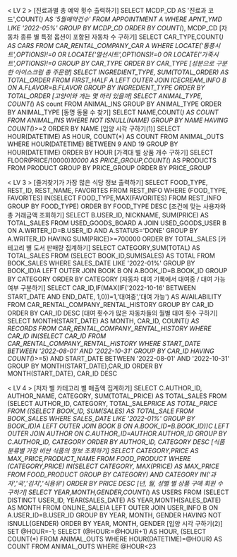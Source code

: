 < LV 2 >
[진료과별 총 예약 횟수 출력하기]
SELECT MCDP_CD AS '진료과 코드',COUNT(*) AS '5월예약건수' FROM APPOINTMENT A WHERE APNT_YMD LIKE '2022-05%' GROUP BY MCDP_CD ORDER BY COUNT(*), MCDP_CD
[자동차 종류 별 특정 옵션이 포함된 자동차 수 구하기]
SELECT CAR_TYPE,COUNT(*) AS CARS FROM CAR_RENTAL_COMPANY_CAR A WHERE LOCATE('통풍시트',OPTIONS)!=0 OR LOCATE('열선시트',OPTIONS)!=0 OR LOCATE('가죽시트',OPTIONS)!=0 GROUP BY CAR_TYPE ORDER BY CAR_TYPE
[성분으로 구분한 아이스크림 총 주문량]
SELECT INGREDIENT_TYPE, SUM(TOTAL_ORDER) AS TOTAL_ORDER FROM FIRST_HALF A LEFT OUTER JOIN ICECREAM_INFO B ON A.FLAVOR=B.FLAVOR GROUP BY INGREDIENT_TYPE ORDER BY TOTAL_ORDER
[고양이와 개는 몇 마리 있을까]
SELECT ANIMAL_TYPE, COUNT(*) AS count FROM ANIMAL_INS GROUP BY ANIMAL_TYPE ORDER BY ANIMAL_TYPE
[동명 동물 수 찾기]
SELECT NAME,COUNT(*) AS COUNT FROM ANIMAL_INS WHERE NOT ISNULL(NAME) GROUP BY NAME HAVING COUNT(*)>=2 ORDER BY NAME
[입양 시각 구하기(1)]
SELECT HOUR(DATETIME) AS HOUR, COUNT(*) AS COUNT FROM ANIMAL_OUTS WHERE HOUR(DATETIME) BETWEEN 9 AND 19 GROUP BY HOUR(DATETIME) ORDER BY HOUR
[가격대 별 상품 개수 구하기]
SELECT FLOOR(PRICE/10000)*10000 AS PRICE_GROUP,COUNT(*) AS PRODUCTS FROM PRODUCT GROUP BY PRICE_GROUP ORDER BY PRICE_GROUP

< LV 3 >
[즐겨찾기가 가장 많은 식당 정보 출력하기]
SELECT FOOD_TYPE, REST_ID, REST_NAME, FAVORITES FROM REST_INFO WHERE (FOOD_TYPE, FAVORITES) IN(SELECT FOOD_TYPE,MAX(FAVORITES) FROM REST_INFO GROUP BY FOOD_TYPE) ORDER BY FOOD_TYPE DESC
[조건에 맞는 사용자와 총 거래금액 조회하기]
SELECT B.USER_ID, NICKNAME, SUM(PRICE) AS TOTAL_SALES FROM USED_GOODS_BOARD A JOIN USED_GOODS_USER B ON A.WRITER_ID=B.USER_ID AND A.STATUS='DONE' GROUP BY A.WRITER_ID HAVING SUM(PRICE)>=700000 ORDER BY TOTAL_SALES
[카테고리 별 도서 판매량 집계하기]
SELECT CATEGORY,SUM(TOTAL) AS TOTAL_SALES FROM (SELECT BOOK_ID,SUM(SALES) AS TOTAL FROM BOOK_SALES WHERE SALES_DATE LIKE '2022-01%' GROUP BY BOOK_ID)A LEFT OUTER JOIN BOOK B ON A.BOOK_ID=B.BOOK_ID GROUP BY CATEGORY ORDER BY CATEGORY
[자동차 대여 기록에서 대여중 / 대여 가능 여부 구분하기]
SELECT CAR_ID,IF(MAX(IF('2022-10-16' BETWEEN START_DATE AND END_DATE, 1,0))=1,'대여중','대여 가능') AS AVAILABILITY FROM CAR_RENTAL_COMPANY_RENTAL_HISTORY GROUP BY CAR_ID ORDER BY CAR_ID DESC
[대여 횟수가 많은 자동차들의 월별 대여 횟수 구하기]
SELECT MONTH(START_DATE) AS MONTH, CAR_ID, COUNT(*) AS RECORDS FROM CAR_RENTAL_COMPANY_RENTAL_HISTORY WHERE CAR_ID IN(SELECT CAR_ID FROM CAR_RENTAL_COMPANY_RENTAL_HISTORY WHERE START_DATE BETWEEN '2022-08-01' AND '2022-10-31' GROUP BY CAR_ID HAVING COUNT(*)>=5) AND START_DATE BETWEEN '2022-08-01' AND '2022-10-31' GROUP BY MONTH(START_DATE),CAR_ID ORDER BY MONTH(START_DATE), CAR_ID DESC


< LV 4 >
[저자 별 카테고리 별 매출액 집계하기]
SELECT C.AUTHOR_ID, AUTHOR_NAME, CATEGORY, SUM(TOTAL_PRICE) AS TOTAL_SALES FROM (SELECT AUTHOR_ID, CATEGORY, TOTAL_SALE*PRICE AS TOTAL_PRICE FROM ((SELECT BOOK_ID, SUM(SALES) AS TOTAL_SALE FROM BOOK_SALES WHERE SALES_DATE LIKE '2022-01%' GROUP BY BOOK_ID)A LEFT OUTER JOIN BOOK B ON A.BOOK_ID=B.BOOK_ID))C LEFT OUTER JOIN AUTHOR ON C.AUTHOR_ID=AUTHOR.AUTHOR_ID GROUP BY C.AUTHOR_ID, CATEGORY ORDER BY AUTHOR_ID, CATEGORY DESC
[식품분류별 가장 비싼 식품의 정보 조회하기]
SELECT CATEGORY,PRICE AS MAX_PRICE,PRODUCT_NAME FROM FOOD_PRODUCT WHERE (CATEGORY,PRICE) IN(SELECT CATEGORY, MAX(PRICE) AS MAX_PRICE FROM FOOD_PRODUCT GROUP BY CATEGORY) AND CATEGORY IN('과자','국','김치','식용유') ORDER BY PRICE DESC
[년, 월, 성별 별 상품 구매 회원 수 구하기]
SELECT YEAR,MONTH,GENDER,COUNT(*) AS USERS FROM (SELECT DISTINCT USER_ID, YEAR(SALES_DATE) AS YEAR,MONTH(SALES_DATE) AS MONTH FROM ONLINE_SALE)A LEFT OUTER JOIN USER_INFO B ON A.USER_ID=B.USER_ID GROUP BY YEAR, MONTH, GENDER HAVING NOT ISNULL(GENDER) ORDER BY YEAR, MONTH, GENDER
[입양 시각 구하기(2)]
SET @HOUR=-1;
SELECT (@HOUR:=@HOUR+1) AS HOUR, (SELECT COUNT(*) FROM ANIMAL_OUTS WHERE HOUR(DATETIME)=@HOUR) AS COUNT FROM ANIMAL_OUTS WHERE @HOUR<23